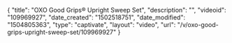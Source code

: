 {
    "title": "OXO Good Grips&reg; Upright Sweep Set",
    "description": "",
    "videoid": "109969927",
    "date_created": "1502518751",
    "date_modified": "1504805363",
    "type": "captivate",
    "layout": "video",
    "url": "\/v\/oxo-good-grips-upright-sweep-set\/109969927"
}